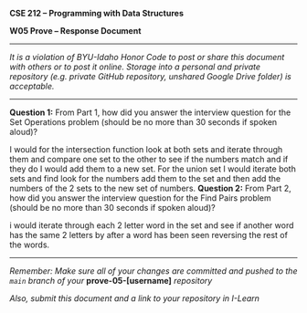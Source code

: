 **CSE 212 – Programming with Data Structures**

**W05 Prove – Response Document**

------------------------------------------

_It is a violation of BYU-Idaho Honor Code to post or share this document with others or to post it online.  Storage into a personal and private repository (e.g. private GitHub repository, unshared Google Drive folder) is acceptable._

------------------------------------------

**Question 1:**  From Part 1, how did you answer the interview question for the Set Operations problem (should be no more than 30 seconds if spoken aloud)?

I would for the intersection function look at both sets and iterate through them and compare one set to the other
to see if the numbers match and if they do I would add them to a new set. For the union set I would iterate both sets
and find look for the numbers add them to the set and then add the numbers of the 2 sets to the new set of 
numbers. 
**Question 2:**  From Part 2, how did you answer the interview question for the Find Pairs problem (should be no more than 30 seconds if spoken aloud)?

i would iterate through each 2 letter word in the set and see if another word has the same 2 letters by after a word has been seen reversing the rest of the words.  

------------------------------------------

_Remember:  Make sure all of your changes are committed and pushed to the `main` branch of your_ **prove-05-[username]** _repository_

_Also, submit this document and a link to your repository in I-Learn_
